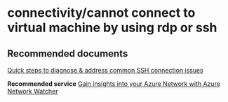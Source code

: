 <properties
	pageTitle="connectivity/cannot connect to virtual machine by using rdp or ssh"
	description="connectivity/cannot connect to virtual machine by using rdp or ssh"
	service="microsoft.compute"
	resource="virtualmachines"
	authors="aashu"
	displayOrder=""
	selfHelpType="generic"
	supportTopicIds="32411835"
	resourceTags="linux, redhat"
	productPesIds="15571, 15797"
	cloudEnvironments="public"
/>

# connectivity/cannot connect to virtual machine by using rdp or ssh

## **Recommended documents**
[Quick steps to diagnose & address common SSH connection issues](https://azure.microsoft.com/documentation/articles/virtual-machines-troubleshoot-ssh-connections/)<br>

**Recommended service**
[Gain insights into your Azure Network with Azure Network Watcher](https://azure.microsoft.com/services/network-watcher/)<br>
